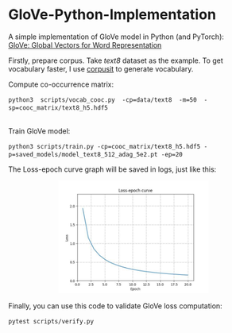# GloVe-Python-Implementation
A simple implementation of GloVe model in Python (and PyTorch):  
[GloVe: Global Vectors for Word Representation](https://nlp.stanford.edu/projects/glove/)  

Firstly, prepare corpus. Take *text8* dataset as the example. To get vocabulary faster, I use [corpusit](https://github.com/kduxin/corpusit) to generate vocabulary.  

Compute co-occurrence matrix:  

	python3  scripts/vocab_cooc.py  -cp=data/text8  -m=50  -sp=cooc_matrix/text8_h5.hdf5

<br>
Train GloVe model:  

	python3 scripts/train.py -cp=cooc_matrix/text8_h5.hdf5 -p=saved_models/model_text8_512_adag_5e2.pt -ep=20
The Loss-epoch curve graph will be saved in logs, just like this:
<center><img src="./logs/training_curve.jpg" width="60%"></center>

Finally, you can use this code to validate GloVe loss computation:  
	
	pytest scripts/verify.py
